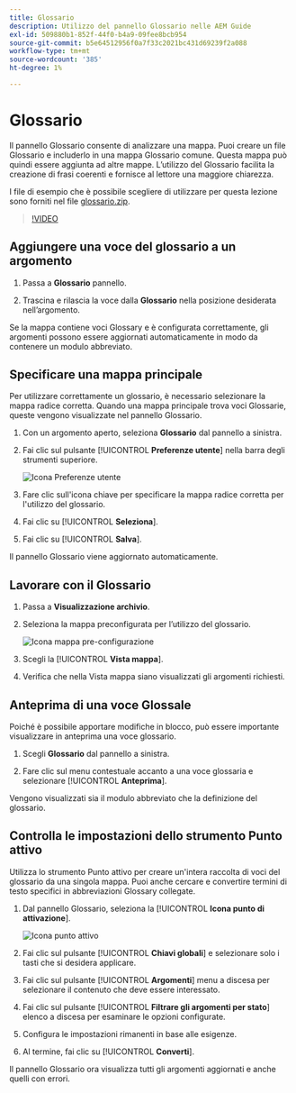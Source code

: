 ```yaml
---
title: Glossario
description: Utilizzo del pannello Glossario nelle AEM Guide
exl-id: 509880b1-852f-44f0-b4a9-09fee8bcb954
source-git-commit: b5e64512956f0a7f33c2021bc431d69239f2a088
workflow-type: tm+mt
source-wordcount: '385'
ht-degree: 1%

---
```


# Glossario

Il pannello Glossario consente di analizzare una mappa. Puoi creare un file Glossario e includerlo in una mappa Glossario comune. Questa mappa può quindi essere aggiunta ad altre mappe. L’utilizzo del Glossario facilita la creazione di frasi coerenti e fornisce al lettore una maggiore chiarezza.

I file di esempio che è possibile scegliere di utilizzare per questa lezione sono forniti nel file [glossario.zip](assets/glossary.zip).

>[!VIDEO](https://video.tv.adobe.com/v/342765)

## Aggiungere una voce del glossario a un argomento

1. Passa a **Glossario** pannello.

2. Trascina e rilascia la voce dalla **Glossario** nella posizione desiderata nell’argomento.

Se la mappa contiene voci Glossary e è configurata correttamente, gli argomenti possono essere aggiornati automaticamente in modo da contenere un modulo abbreviato.

## Specificare una mappa principale

Per utilizzare correttamente un glossario, è necessario selezionare la mappa radice corretta. Quando una mappa principale trova voci Glossarie, queste vengono visualizzate nel pannello Glossario.

1. Con un argomento aperto, seleziona **Glossario** dal pannello a sinistra.

2. Fai clic sul pulsante [!UICONTROL **Preferenze utente**] nella barra degli strumenti superiore.

   ![Icona Preferenze utente](images/reuse/user-prefs-icon.png)

3. Fare clic sull&#39;icona chiave per specificare la mappa radice corretta per l&#39;utilizzo del glossario.

4. Fai clic su [!UICONTROL **Seleziona**].

5. Fai clic su [!UICONTROL **Salva**].

Il pannello Glossario viene aggiornato automaticamente.

## Lavorare con il Glossario

1. Passa a **Visualizzazione archivio**.

2. Seleziona la mappa preconfigurata per l’utilizzo del glossario.

   ![Icona mappa pre-configurazione](images/lesson-10/preconfig-map.png)

3. Scegli la [!UICONTROL **Vista mappa**].

4. Verifica che nella Vista mappa siano visualizzati gli argomenti richiesti.

## Anteprima di una voce Glossale

Poiché è possibile apportare modifiche in blocco, può essere importante visualizzare in anteprima una voce glossario.

1. Scegli **Glossario** dal pannello a sinistra.

2. Fare clic sul menu contestuale accanto a una voce glossaria e selezionare [!UICONTROL **Anteprima**].

Vengono visualizzati sia il modulo abbreviato che la definizione del glossario.

## Controlla le impostazioni dello strumento Punto attivo

Utilizza lo strumento Punto attivo per creare un&#39;intera raccolta di voci del glossario da una singola mappa. Puoi anche cercare e convertire termini di testo specifici in abbreviazioni Glossary collegate.

1. Dal pannello Glossario, seleziona la [!UICONTROL **Icona punto di attivazione**].

   ![Icona punto attivo](images/lesson-10/hotspot-icon.png)

2. Fai clic sul pulsante [!UICONTROL **Chiavi globali**] e selezionare solo i tasti che si desidera applicare.

3. Fai clic sul pulsante [!UICONTROL **Argomenti**] menu a discesa per selezionare il contenuto che deve essere interessato.

4. Fai clic sul pulsante [!UICONTROL **Filtrare gli argomenti per stato**] elenco a discesa per esaminare le opzioni configurate.

5. Configura le impostazioni rimanenti in base alle esigenze.

6. Al termine, fai clic su [!UICONTROL **Converti**].

Il pannello Glossario ora visualizza tutti gli argomenti aggiornati e anche quelli con errori.
